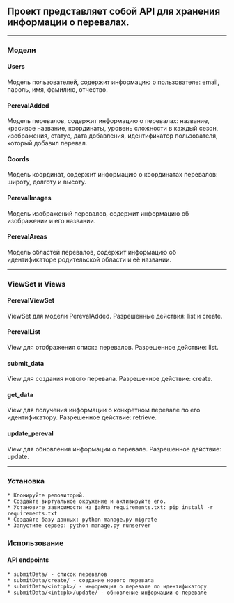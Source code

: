 ## Проект представляет собой API для хранения информации о перевалах.

---
### Модели
#### Users
Модель пользователей, содержит информацию о пользователе: email, пароль, имя, фамилию, отчество.

#### PerevalAdded
Модель перевалов, содержит информацию о перевалах: название, красивое название, координаты, уровень сложности в каждый сезон, изображения, статус, дата добавления, идентификатор пользователя, который добавил перевал.

#### Coords
Модель координат, содержит информацию о координатах перевалов: широту, долготу и высоту.

#### PerevalImages
Модель изображений перевалов, содержит информацию об изображении и его названии.

#### PerevalAreas
Модель областей перевалов, содержит информацию об идентификаторе родительской области и её названии.

---
### ViewSet и Views
#### PerevalViewSet
ViewSet для модели PerevalAdded. Разрешенные действия: list и create.

#### PerevalList
View для отображения списка перевалов. Разрешенное действие: list.

#### submit_data
View для создания нового перевала. Разрешенное действие: create.

#### get_data
View для получения информации о конкретном перевале по его идентификатору. Разрешенное действие: retrieve.

#### update_pereval
View для обновления информации о перевале. Разрешенное действие: update.

---
### Установка
    * Клонируйте репозиторий.
    * Создайте виртуальное окружение и активируйте его.
    * Установите зависимости из файла requirements.txt: pip install -r requirements.txt
    * Создайте базу данных: python manage.py migrate
    * Запустите сервер: python manage.py runserver
### Использование
#### API endpoints
    * submitData/ - список перевалов
    * submitData/create/ - создание нового перевала
    * submitData/<int:pk>/ - информация о перевале по идентификатору
    * submitData/<int:pk>/update/ - обновление информации о перевале

